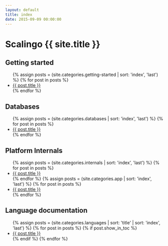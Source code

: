 ```yaml
---
layout: default
title: index
date: 2015-09-09 00:00:00
---
```


<h1>Scalingo {{ site.title }}</h1>
<div class='row'>
  <div class='col-xs-12 col-sm-6'>
    <!-- <div class='well'> -->
      <h2>Getting started</h2>
      <ul class='list-unstyled'>
      {% assign posts = (site.categories.getting-started | sort: 'index', 'last') %}
      {% for post in posts %}
        <li>
          <a href="{{ post.url }}">{{ post.title }}</a>
        </li>
      {% endfor %}
      </ul>
    <!-- </div> -->
  </div>
  <div class='col-xs-12 col-sm-6'>
    <!-- <div class='well'> -->
      <h2>Databases</h2>
      <ul class='list-unstyled'>
      {% assign posts = (site.categories.databases | sort: 'index', 'last') %}
      {% for post in posts %}
        <li>
          <a href="{{ post.url }}">{{ post.title }}</a>
        </li>
      {% endfor %}
      </ul>
    <!-- </div> -->
  </div>
</div>
<div class='row'>
  <div class='col-xs-12 col-sm-6'>
    <!-- <div class='well'> -->
      <h2>Platform Internals</h2>
      <ul class='list-unstyled'>
      {% assign posts = (site.categories.internals | sort: 'index', 'last') %}
      {% for post in posts %}
        <li>
          <a href="{{ post.url }}">{{ post.title }}</a>
        </li>
      {% endfor %}
      {% assign posts = (site.categories.app | sort: 'index', 'last') %}
      {% for post in posts %}
        <li>
          <a href="{{ post.url }}">{{ post.title }}</a>
        </li>
      {% endfor %}
      </ul>
    <!-- </div> -->
  </div>
  <div class='col-xs-12 col-sm-6'>
    <!-- <div class='well'> -->
      <h2>Language documentation</h2>
      <ul class='list-unstyled'>
      {% assign posts = (site.categories.languages | sort: 'title' | sort: 'index', 'last') %}
      {% for post in posts %}
        {% if post.show_in_toc %}
        <li>
          <a href="{{ post.url }}">{{ post.title }}</a>
        </li>
        {% endif %}
      {% endfor %}
      </ul>
    <!-- </div> -->
  </div>
</div>
<!-- <div class='row'>
  <div class='col-xs-12 col-sm-6'>
    <div class='well'>
      <h2>Recent Activity</h2>
      <ul class='list-unstyled'>
      {% for post in site.posts limit:10 %}
        <span class="last-article-date pull-right">
          {{ post.date | date_to_string}}
        </span>
        <li>
          <a href="{{ post.url }}">{{ post.title }}</a>
        </li>
      {% endfor %}
      </ul>
    </div>
  </div>
</div> -->
